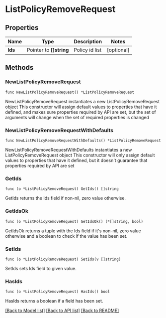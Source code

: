 # ListPolicyRemoveRequest

## Properties

Name | Type | Description | Notes
------------ | ------------- | ------------- | -------------
**Ids** | Pointer to **[]string** | Policy id list | [optional] 

## Methods

### NewListPolicyRemoveRequest

`func NewListPolicyRemoveRequest() *ListPolicyRemoveRequest`

NewListPolicyRemoveRequest instantiates a new ListPolicyRemoveRequest object
This constructor will assign default values to properties that have it defined,
and makes sure properties required by API are set, but the set of arguments
will change when the set of required properties is changed

### NewListPolicyRemoveRequestWithDefaults

`func NewListPolicyRemoveRequestWithDefaults() *ListPolicyRemoveRequest`

NewListPolicyRemoveRequestWithDefaults instantiates a new ListPolicyRemoveRequest object
This constructor will only assign default values to properties that have it defined,
but it doesn't guarantee that properties required by API are set

### GetIds

`func (o *ListPolicyRemoveRequest) GetIds() []string`

GetIds returns the Ids field if non-nil, zero value otherwise.

### GetIdsOk

`func (o *ListPolicyRemoveRequest) GetIdsOk() (*[]string, bool)`

GetIdsOk returns a tuple with the Ids field if it's non-nil, zero value otherwise
and a boolean to check if the value has been set.

### SetIds

`func (o *ListPolicyRemoveRequest) SetIds(v []string)`

SetIds sets Ids field to given value.

### HasIds

`func (o *ListPolicyRemoveRequest) HasIds() bool`

HasIds returns a boolean if a field has been set.


[[Back to Model list]](../README.md#documentation-for-models) [[Back to API list]](../README.md#documentation-for-api-endpoints) [[Back to README]](../README.md)


